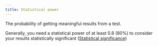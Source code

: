 ```yaml
---
title: Statistical power
---
```

The probability of getting meaningful results from a test.

Generally, you need a statistical power of at least 0.8 (80%) to consider your results statistically significant ([Statistical significance](danielesalvatore/data-analysts/process/statistical-significance.md))